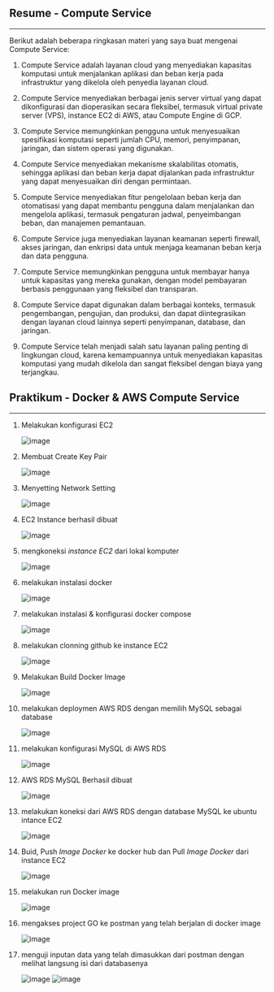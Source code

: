 ## Resume - Compute Service

---

Berikut adalah beberapa ringkasan materi yang saya buat mengenai Compute Service:

1. Compute Service adalah layanan cloud yang menyediakan kapasitas komputasi untuk menjalankan aplikasi dan beban kerja pada infrastruktur yang dikelola oleh penyedia layanan cloud.

2. Compute Service menyediakan berbagai jenis server virtual yang dapat dikonfigurasi dan dioperasikan secara fleksibel, termasuk virtual private server (VPS), instance EC2 di AWS, atau Compute Engine di GCP.

3. Compute Service memungkinkan pengguna untuk menyesuaikan spesifikasi komputasi seperti jumlah CPU, memori, penyimpanan, jaringan, dan sistem operasi yang digunakan.

4. Compute Service menyediakan mekanisme skalabilitas otomatis, sehingga aplikasi dan beban kerja dapat dijalankan pada infrastruktur yang dapat menyesuaikan diri dengan permintaan.

5. Compute Service menyediakan fitur pengelolaan beban kerja dan otomatisasi yang dapat membantu pengguna dalam menjalankan dan mengelola aplikasi, termasuk pengaturan jadwal, penyeimbangan beban, dan manajemen pemantauan.

6. Compute Service juga menyediakan layanan keamanan seperti firewall, akses jaringan, dan enkripsi data untuk menjaga keamanan beban kerja dan data pengguna.

7. Compute Service memungkinkan pengguna untuk membayar hanya untuk kapasitas yang mereka gunakan, dengan model pembayaran berbasis penggunaan yang fleksibel dan transparan.

8. Compute Service dapat digunakan dalam berbagai konteks, termasuk pengembangan, pengujian, dan produksi, dan dapat diintegrasikan dengan layanan cloud lainnya seperti penyimpanan, database, dan jaringan.

9. Compute Service telah menjadi salah satu layanan paling penting di lingkungan cloud, karena kemampuannya untuk menyediakan kapasitas komputasi yang mudah dikelola dan sangat fleksibel dengan biaya yang terjangkau.


## Praktikum - Docker & AWS Compute Service

---

1.  Melakukan konfigurasi EC2

    ![image](./Screenshoot/1_ConfigureEC2.png)

2.  Membuat Create Key Pair

    ![image](./Screenshoot/2_CreateKeyPair.png)

3.  Menyetting Network Setting

    ![image](./Screenshoot/3_NetworkSetting.png)

4.  EC2 Instance berhasil dibuat

    ![image](./Screenshoot/4_EC2Sucessfully.png)

5.  mengkoneksi _instance EC2_ dari lokal komputer

    ![image](./Screenshoot/5_ConnectLocalToEC2.png)

6.  melakukan instalasi docker

    ![image](./Screenshoot/6_InstallDocker.png)

7.  melakukan instalasi & konfigurasi docker compose

    ![image](./Screenshoot/7_DockerCompose.png)

8.  melakukan clonning github ke instance EC2

    ![image](./Screenshoot/8_CloneGitHub.png)

9.  Melakukan Build Docker Image

    ![image](./Screenshoot/9_BuildDockerImage.png)

10. melakukan deploymen AWS RDS dengan memilih MySQL sebagai database

    ![image](./Screenshoot/10_choosingRDSMySQL.png)

11. melakukan konfigurasi MySQL di AWS RDS

    ![image](./Screenshoot/11_ConfigureMySQL.png)

12. AWS RDS MySQL Berhasil dibuat

    ![image](./Screenshoot/12_RDSMySQLSuccessfully.png)

13. melakukan koneksi dari AWS RDS dengan database MySQL ke ubuntu intance EC2

    ![image](./Screenshoot/13_ConnectMySQLEC2.png)

14. Buid, Push _Image Docker_ ke docker hub dan Pull _Image Docker_ dari instance EC2

    ![image](./Screenshoot/14_Build&Pushdocker.png)

15. melakukan run Docker image

    ![image](./Screenshoot/15_DockerRunSuccesfully.png)

16. mengakses project GO ke postman yang telah berjalan di docker image 

    ![image](./Screenshoot/16_AccessedGoProjectInPostman.png)

17. menguji inputan data yang telah dimasukkan dari postman dengan melihat langsung isi dari databasenya


    ![image](./Screenshoot/17_TestingInputDataInDB.png)
        ![image](./Screenshoot/18_TestingInputDataInDB_`2.png)
